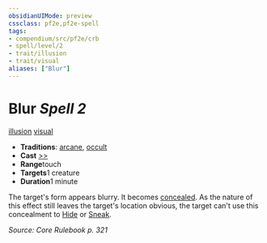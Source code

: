 ```yaml
---
obsidianUIMode: preview
cssclass: pf2e,pf2e-spell
tags:
- compendium/src/pf2e/crb
- spell/level/2
- trait/illusion
- trait/visual
aliases: ["Blur"]
---
```

# Blur *Spell 2*   
[illusion](/rules/traits/illusion.md)  [visual](/rules/traits/visual.md)  

- **Traditions**: [arcane](/rules/traits/arcane.md), [occult](/rules/traits/occult.md)
- **Cast** [>>](/rules/core-rulebook/chapter-9-playing-the-game.md#Actions "Two-Action") 
- **Range**touch
- **Targets**1 creature
- **Duration**1 minute

The target's form appears blurry. It becomes [concealed](/rules/conditions.md#Concealed). As the nature of this effect still leaves the target's location obvious, the target can't use this concealment to [Hide](/rules/actions/hide.md) or [Sneak](/rules/actions/sneak.md).

*Source: Core Rulebook p. 321*